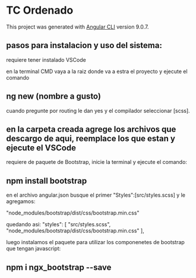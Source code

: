 # TC Ordenado

This project was generated with [Angular CLI](https://github.com/angular/angular-cli) version 9.0.7.

## pasos para instalacion y uso del sistema:

requiere tener instalado VSCode

en la terminal CMD vaya a la raiz donde va a estra el proyecto y ejecute el comando

## ng new (nombre a gusto) 

cuando pregunte por routing le dan yes
 y el compilador seleccionar [scss].

## en la carpeta creada agrege los archivos que descargo de aqui, reemplace los que estan y ejecute el VSCode

requiere de paquete de Bootstrap, inicie la terminal y ejecute el comando:

## npm install bootstrap

en el archivo  angular.json busque el primer "Styles":[src/styles.scss] y le agregamos:

"node_modules/bootstrap/dist/css/bootstrap.min.css"

quedando asi:
"styles": [
       "src/styles.scss",
        "node_modules/bootstrap/dist/css/bootstrap.min.css"
],

luego instalamos el paquete para utilizar los componenetes de bootstrap que tengan javascript:

## npm i ngx_bootstrap --save





